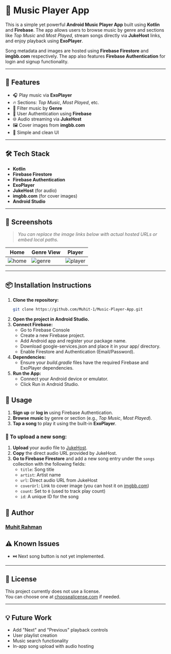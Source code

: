 # 🎵 Music Player App

This is a simple yet powerful **Android Music Player App** built using **Kotlin** and **Firebase**. The app allows users to browse music by genre and sections like *Top Music* and *Most Played*, stream songs directly via **JukeHost** links, and enjoy playback using **ExoPlayer**.

Song metadata and images are hosted using **Firebase Firestore** and **imgbb.com** respectively. The app also features **Firebase Authentication** for login and signup functionality.

---

## 🚀 Features

- 🎧 Play music via **ExoPlayer**
- 🔥 Sections: *Top Music*, *Most Played*, etc.
- 🎵 Filter music by **Genre**
- 🔐 User Authentication using **Firebase**
- 🌐 Audio streaming via **JukeHost**
- 🖼️ Cover images from **imgbb.com**
- 📱 Simple and clean UI

---

## 🛠️ Tech Stack

- **Kotlin**
- **Firebase Firestore**
- **Firebase Authentication**
- **ExoPlayer**
- **JukeHost** (for audio)
- **imgbb.com** (for cover images)
- **Android Studio**

---

## 📸 Screenshots

> _You can replace the image links below with actual hosted URLs or embed local paths._

| Home | Genre View | Player |
|------|------------|--------|
| ![home](https://i.ibb.co/Vcxxrrx4/Whats-App-Image-2025-06-29-at-22-36-33-1092d730.jpg) | ![genre](screenshots/genre.png) | ![player](screenshots/player.png) |

---

## 📦 Installation Instructions

1. **Clone the repository:**
   ```bash
   git clone https://github.com/Muhit-1/Music-Player-App.git
2. **Open the project in Android Studio.**
3. **Connect Firebase:**
   - Go to Firebase Console
   - Create a new Firebase project.
   - Add Android app and register your package name.
   - Download google-services.json and place it in your app/ directory.
   - Enable Firestore and Authentication (Email/Password).
4. **Dependencies:**
   - Ensure your *build.gradle* files have the required Firebase and ExoPlayer dependencies.
5. **Run the App:**
   - Connect your Android device or emulator.
   - Click Run in Android Studio.
  

## 🧪 Usage

1. **Sign up** or **log in** using Firebase Authentication.
2. **Browse music** by genre or section (e.g., *Top Music*, *Most Played*).
3. **Tap a song** to play it using the built-in **ExoPlayer**.

### 🎵 To upload a new song:

1. **Upload** your audio file to [JukeHost](https://jukehost.co.uk/).
2. **Copy** the direct audio URL provided by JukeHost.
3. **Go to Firebase Firestore** and add a new song entry under the `songs` collection with the following fields:
   - `title`: Song title  
   - `artist`: Artist name  
   - `url`: Direct audio URL from JukeHost  
   - `coverUrl`: Link to cover image (you can host it on [imgbb.com](https://imgbb.com/))  
   - `count`: Set to `0` (used to track play count)  
   - `id`: A unique ID for the song
  

## 👤 Author

### [Muhit Rahman](https://github.com/muhit-1)


## ⚠️ Known Issues

- ⏭️ Next song button is not yet implemented.

---

## 📄 License

This project currently does not use a license.  
You can choose one at [choosealicense.com](https://choosealicense.com/) if needed.

---

## 💡 Future Work

- Add "Next" and "Previous" playback controls
- User playlist creation
- Music search functionality
- In-app song upload with audio hosting



